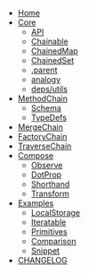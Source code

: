 - [Home][wiki]
- [Core][wiki]
  - [API][API]
  - [Chainable][Chainable]
  - [ChainedMap][ChainedMap]
  - [ChainedSet][ChainedSet]
  - [.parent][parent]
  - [analogy][analogy]
  - [deps/utils][deps]
- [MethodChain][MethodChain]
  - [Schema][Schema]
  - [TypeDefs][TypeDefs]
- [MergeChain][MergeChain]
- [FactoryChain][FactoryChain]
- [TraverseChain][TraverseChain]
- [Compose][compose]
  - [Observe][Observe]
  - [DotProp][DotProp]
  - [Shorthand][Shorthand]
  - [Transform][Transform]
- [Examples][Examples]
  - [LocalStorage][ExamplesLocalStorage]
  - [Iteratable][ExamplesIteratable]
  - [Primitives][ExamplesPrimitives]
  - [Comparison][ExamplesComparison]
  - [Snippet][Snippet]
- [CHANGELOG][CHANGELOG]


[wiki]: https://github.com/fluents/chain-able/wiki
[deps]: https://github.com/fluents/chain-able/wiki/deps
[parent]: https://github.com/fluents/chain-able/wiki/parent
[analogy]: https://github.com/fluents/chain-able/wiki/analogy
[Observe]: https://github.com/fluents/chain-able/wiki/Observe
[DotProp]: https://github.com/fluents/chain-able/wiki/DotProp
[Schema]: https://github.com/fluents/chain-able/wiki/Schema
[Transform]: https://github.com/fluents/chain-able/wiki/Transform
[Shorthand]: https://github.com/fluents/chain-able/wiki/Shorthand
[API]: https://github.com/fluents/chain-able/wiki/api
[compose]: https://github.com/fluents/chain-able/wiki/Compose
[Chainable]: https://github.com/fluents/chain-able/wiki/Chainable
[ChainedMap]: https://github.com/fluents/chain-able/wiki/ChainedMap
[ChainedSet]: https://github.com/fluents/chain-able/wiki/ChainedSet
[FactoryChain]: https://github.com/fluents/chain-able/wiki/FactoryChain
[MergeChain]: https://github.com/fluents/chain-able/wiki/MergeChain
[MethodChain]: https://github.com/fluents/chain-able/wiki/MethodChain
[TraverseChain]: https://github.com/fluents/chain-able/wiki/TraverseChain
[CHANGELOG]: https://github.com/fluents/chain-able/blob/master/docs/CHANGELOG.md
[Snippet]: https://github.com/fluents/chain-able/wiki/Snippet
[Examples]: https://github.com/fluents/chain-able/wiki/Examples
[ExamplesPrimitives]: https://github.com/fluents/chain-able/wiki/Primitives
[ExamplesLocalStorage]: https://github.com/fluents/chain-able/wiki/LocalStorage
[ExamplesExpressive]: https://github.com/fluents/chain-able/wiki/LocalStorage
[ExamplesComparison]: https://github.com/fluents/chain-able/wiki/Comparison
[ExamplesIteratable]: https://github.com/fluents/chain-able/wiki/Iteratable
[TypeDefs]: https://github.com/fluents/chain-able/tree/master/typings
[Tests]: https://github.com/fluents/chain-able/tree/master/test
[Src]: https://github.com/fluents/chain-able/tree/master/src
[map]: https://ponyfoo.com/articles/es6-maps-in-depth
[set]: https://developer.mozilla.org/en/docs/Web/JavaScript/Reference/Global_Objects/Set

<!--
- [Symbols] https://github.com/fluents/chain-able/wiki/Symbols
- [Immutable] https://github.com/fluents/chain-able/wiki/Immutable
- [FactoryChain] https://github.com/fluents/chain-able/wiki/FactoryChain
- [ChildChain] https://github.com/fluents/chain-able/wiki/ChildChain
- [dopemerge] https://github.com/fluents/chain-able/wiki/dopemerge
-->
